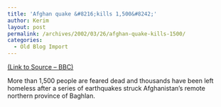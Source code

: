 ```yaml
---
title: 'Afghan quake &#8216;kills 1,500&#8242;'
author: Kerim
layout: post
permalink: /archives/2002/03/26/afghan-quake-kills-1500/
categories:
  - Old Blog Import
---
```

<a href="http://news.bbc.co.uk/hi/english/world/south_asia/newsid_1893000/1893867.stm" onclick="_gaq.push(['_trackEvent', 'outbound-article', 'http://news.bbc.co.uk/hi/english/world/south_asia/newsid_1893000/1893867.stm', '(Link to Source &#8211; BBC)']);" >(Link to Source &#8211; BBC)</a>

More than 1,500 people are feared dead and thousands have been left homeless after a series of earthquakes struck Afghanistan&#8217;s remote northern province of Baghlan.


